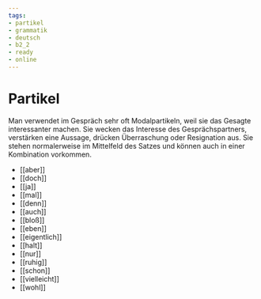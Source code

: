 ```yaml
---
tags:
- partikel
- grammatik
- deutsch
- b2_2
- ready
- online
---
```


# Partikel

Man verwendet im Gespräch sehr oft Modalpartikeln, weil sie das Gesagte interessanter machen. Sie wecken das Interesse des Gesprächspartners, verstärken eine Aussage, drücken Überraschung oder Resignation aus. Sie stehen normalerweise im Mittelfeld des Satzes und können auch in einer Kombination vorkommen.  

- [[aber]]
- [[doch]]
- [[ja]]
- [[mal]]
- [[denn]]
- [[auch]]
- [[bloß]]
- [[eben]]
- [[eigentlich]]
- [[halt]]
- [[nur]]
- [[ruhig]]
- [[schon]]
- [[vielleicht]]
- [[wohl]]
